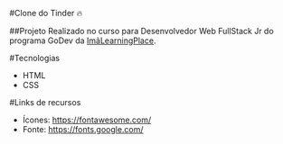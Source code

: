 #Clone do Tinder 🔥

##Projeto
Realizado no curso para Desenvolvedor Web FullStack Jr do programa GoDev da [ImãLearningPlace](https://imalearningplace.com/).

#Tecnologias

- HTML
- CSS

#Links de recursos
- Ícones: https://fontawesome.com/
- Fonte: https://fonts.google.com/

